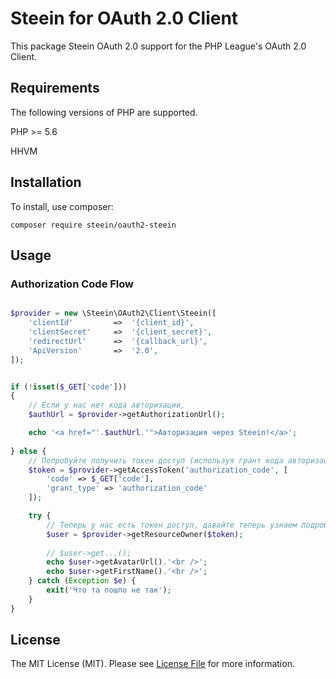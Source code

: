 # Steein for OAuth 2.0 Client

This package Steein OAuth 2.0 support for the PHP League's OAuth 2.0 Client.


## Requirements
The following versions of PHP are supported.

PHP >= 5.6 

HHVM

## Installation

To install, use composer:

```
composer require steein/oauth2-steein
```


## Usage

### Authorization Code Flow

```php

$provider = new \Steein\OAuth2\Client\Steein([
    'clientId'         =>  '{client_id}',
    'clientSecret'     =>  '{client_secret}',
    'redirectUrl'      =>  '{callback_url}',
    'ApiVersion'       =>  '2.0',
]);


if (!isset($_GET['code']))
{
    // Если у нас нет кода авторизации,
    $authUrl = $provider->getAuthorizationUrl();

    echo '<a href="'.$authUrl.'">Авторизация через Steein!</a>';
    
} else {
    // Попробуйте получить токен доступ (используя грант кода авторизации)
    $token = $provider->getAccessToken('authorization_code', [
        'code' => $_GET['code'],
        'grant_type' => 'authorization_code'
    ]);

    try {
        // Теперь у нас есть токен доступ, давайте теперь узнаем подробности пользователя.
        $user = $provider->getResourceOwner($token);
        
        // $user->get...();
        echo $user->getAvatarUrl().'<br />';
        echo $user->getFirstName().'<br />';
    } catch (Exception $e) {
        exit('Что та пошло не так');
    }
}

```
## License

The MIT License (MIT). Please see [License File](https://github.com/SteeinRu/oauth2-steein/blob/master/LICENSE) for more information.
